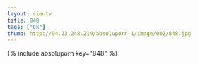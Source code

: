 ```yaml
--- 
layout: sieutv
title: 848
tags: ["0k"]
thumb: http://94.23.248.219/absoluporn-1/image/002/848.jpg
---
```

{% include absoluporn key="848" %} 

